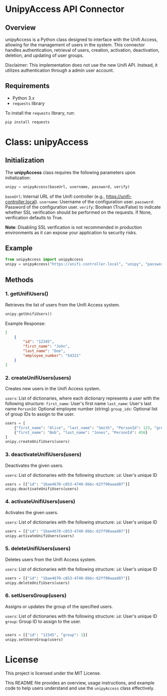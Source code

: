 # UnipyAccess API Connector

## Overview

unipyAccess is a Python class designed to interface with the Unifi Access, allowing for the management of users in the system. This connector handles authentication, retrieval of users, creation, activation, deactivation, deletion, and updating of user groups.

Disclaimer: This implementation does not use the new Unifi API. Instead, it utilizes authentication through a admin user account.

## Requirements

- Python 3.x
- `requests` library

To install the `requests` library, run:
```bash
pip install requests
```

# Class: unipyAccess
## Initialization
The **unipyAccess** class requires the following parameters upon initialization:

```python
unipy = unipyAccess(baseUrl, username, password, verify)
```
`baseUrl`: Internal URL of the Unifi controller (e.g., https://unifi-controller.local).
`username`: Username of the configuration user.
`password`: Password of the configuration user.
`verify`: Boolean (True/False) to indicate whether SSL verification should be performed on the requests. If None, verification defaults to True.

**Note**: Disabling SSL verification is not recommended in production environments as it can expose your application to security risks.

## Example
```python
from unipyAccess import unipyAccess
unipy = unipyAccess("https://unifi-controller.local", "unipy", "password123", verify=False)
```
## Methods
### 1. getUnifiUsers()
Retrieves the list of users from the Unifi Access system.

```python
unipy.getUnifiUsers()
```

Example Response:
```json
[
    {
        "id": "12345",
        "first_name": "John",
        "last_name": "Doe",
        "employee_number": "54321"
    }
]
```
### 2. createUnifiUsers(users)
Creates new users in the Unifi Access system.

`users`: List of dictionaries, where each dictionary represents a user with the following structure:
`first_name`: User's first name
`last_name`: User's last name
`PersonId`: Optional employee number (string)
`group_ids`: Optional list of group IDs to assign to the user.
```python
users = [
    {"first_name": "Alice", "last_name": "Smith", "PersonId": 123, "group_ids": [1, 2]},
    {"first_name": "Bob", "last_name": "Jones", "PersonId": 456}
]
unipy.createUnifiUsers(users)
```
### 3. deactivateUnifiUsers(users)
Deactivates the given users.

`users`: List of dictionaries with the following structure:
`id`: User's unique ID
```python
users = [{"id": "1bae4670-c853-4740-8bbc-62ff90aaad07"}]
unipy.deactivateUnifiUsers(users)
```
### 4. activateUnifiUsers(users)
Activates the given users.

`users`: List of dictionaries with the following structure:
`id`: User's unique ID

```python
users = [{"id": "1bae4670-c853-4740-8bbc-62ff90aaad07"}]
unipy.activateUnifiUsers(users)
```
### 5. deleteUnifiUsers(users)
Deletes users from the Unifi Access system.

`users`: List of dictionaries with the following structure:
`id`: User's unique ID

```python
users = [{"id": "1bae4670-c853-4740-8bbc-62ff90aaad07"}]
unipy.deleteUnifiUsers(users)
```
### 6. setUsersGroup(users)
Assigns or updates the group of the specified users.

`users`: List of dictionaries with the following structure:
`id`: User's unique ID
`group`: Group ID to assign to the user.

```python

users = [{"id": "12345", "group": 1}]
unipy.setUsersGroup(users)
```

# License
This project is licensed under the MIT License.

This README file provides an overview, usage instructions, and example code to help users understand and use the `unipyAccess` class effectively.
